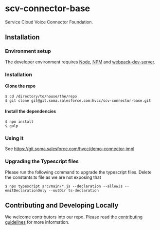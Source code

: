 # scv-connector-base
Service Cloud Voice Connector Foundation.

## Installation

### Environment setup
The developer environment requires [Node](https://nodejs.org/en/download/), [NPM](https://docs.npmjs.com/cli/install) and [webpack-dev-server](https://webpack.github.io/docs/webpack-dev-server.html). 


### Installation
#### Clone the repo

```
$ cd /directory/to/house/the/repo
$ git clone git@git.soma.salesforce.com:hvcc/scv-connector-base.git
```

#### Install the dependencies

```
$ npm install
$ gulp
```

### Using it

See https://git.soma.salesforce.com/hvcc/demo-connector-impl


### Upgrading the Typescript files
Please run the following command to upgrade the typescript files. Delete the constants.ts file as we are not exposing that
```
$ npx typescript src/main/*.js --declaration --allowJs --emitDeclarationOnly --outDir ts-declaration
```


## Contributing and Developing Locally
We welcome contributors into our repo. Please read the [contributing guidelines](https://git.soma.salesforce.com/hvcc/scv-connector-base/blob/master/CONTRIBUTING.md) for more information.
